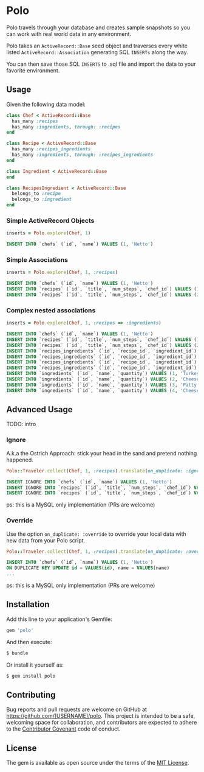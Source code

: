 # Polo
Polo travels through your database and creates sample snapshots so you can work with real world data in any environment.

Polo takes an `ActiveRecord::Base` seed object and traverses every white listed `ActiveRecord::Association` generating SQL `INSERTs` along the way.

You can then save those SQL `INSERTS` to .sql file and import the data to your favorite environment.

## Usage
Given the following data model:
```ruby
class Chef < ActiveRecord::Base
  has_many :recipes
  has_many :ingredients, through: :recipes
end

class Recipe < ActiveRecord::Base
  has_many :recipes_ingredients
  has_many :ingredients, through: :recipes_ingredients
end

class Ingredient < ActiveRecord::Base
end

class RecipesIngredient < ActiveRecord::Base
  belongs_to :recipe
  belongs_to :ingredient
end
```

### Simple ActiveRecord Objects
```ruby
inserts = Polo.explore(Chef, 1)
```
```sql
INSERT INTO `chefs` (`id`, `name`) VALUES (1, 'Netto')
```

### Simple Associations
```ruby
inserts = Polo.explore(Chef, 1, :recipes)
```
```sql
INSERT INTO `chefs` (`id`, `name`) VALUES (1, 'Netto')
INSERT INTO `recipes` (`id`, `title`, `num_steps`, `chef_id`) VALUES (1, 'Turkey Sandwich', NULL, 1)
INSERT INTO `recipes` (`id`, `title`, `num_steps`, `chef_id`) VALUES (2, 'Cheese Burger', NULL, 1)
```

### Complex nested associations
```ruby
inserts = Polo.explore(Chef, 1, :recipes => :ingredients)
```

```sql
INSERT INTO `chefs` (`id`, `name`) VALUES (1, 'Netto')
INSERT INTO `recipes` (`id`, `title`, `num_steps`, `chef_id`) VALUES (1, 'Turkey Sandwich', NULL, 1)
INSERT INTO `recipes` (`id`, `title`, `num_steps`, `chef_id`) VALUES (2, 'Cheese Burger', NULL, 1)
INSERT INTO `recipes_ingredients` (`id`, `recipe_id`, `ingredient_id`) VALUES (1, 1, 1)
INSERT INTO `recipes_ingredients` (`id`, `recipe_id`, `ingredient_id`) VALUES (2, 1, 2)
INSERT INTO `recipes_ingredients` (`id`, `recipe_id`, `ingredient_id`) VALUES (3, 2, 3)
INSERT INTO `recipes_ingredients` (`id`, `recipe_id`, `ingredient_id`) VALUES (4, 2, 4)
INSERT INTO `ingredients` (`id`, `name`, `quantity`) VALUES (1, 'Turkey', 'a lot')
INSERT INTO `ingredients` (`id`, `name`, `quantity`) VALUES (2, 'Cheese', '1 slice')
INSERT INTO `ingredients` (`id`, `name`, `quantity`) VALUES (3, 'Patty', '1')
INSERT INTO `ingredients` (`id`, `name`, `quantity`) VALUES (4, 'Cheese', '2 slices')
```

## Advanced Usage
TODO: intro

### Ignore
A.k.a the Ostrich Approach: stick your head in the sand and pretend nothing happened.

```ruby
Polo::Traveler.collect(Chef, 1, :recipes).translate(on_duplicate: :ignore)
```

```sql
INSERT IGNORE INTO `chefs` (`id`, `name`) VALUES (1, 'Netto')
INSERT IGNORE INTO `recipes` (`id`, `title`, `num_steps`, `chef_id`) VALUES (1, 'Turkey Sandwich', NULL, 1)
INSERT IGNORE INTO `recipes` (`id`, `title`, `num_steps`, `chef_id`) VALUES (2, 'Cheese Burger', NULL, 1)
```

ps: this is a MySQL only implementation (PRs are welcome)

### Override
Use the option `on_duplicate: :override` to override your local data with new
data from your Polo script.

```ruby
Polo::Traveler.collect(Chef, 1, :recipes).translate(on_duplicate: :override)
```

```sql
INSERT INTO `chefs` (`id`, `name`) VALUES (1, 'Netto')
ON DUPLICATE KEY UPDATE id = VALUES(id), name = VALUES(name)
...
```

ps: this is a MySQL only implementation (PRs are welcome)

## Installation

Add this line to your application's Gemfile:

```ruby
gem 'polo'
```

And then execute:
```bash
$ bundle
```

Or install it yourself as:
```bash
$ gem install polo
```

## Contributing

Bug reports and pull requests are welcome on GitHub at https://github.com/[USERNAME]/polo. This project is intended to be a safe, welcoming space for collaboration, and contributors are expected to adhere to the [Contributor Covenant](contributor-covenant.org) code of conduct.


## License

The gem is available as open source under the terms of the [MIT License](http://opensource.org/licenses/MIT).

